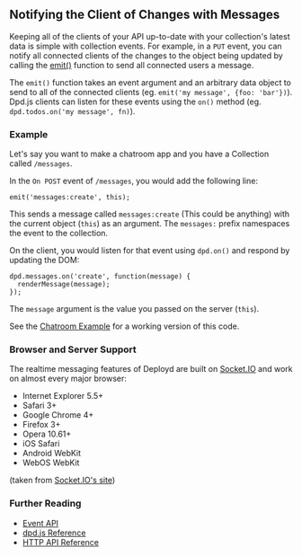 <!--{
  title: 'Notifying the Client of Changes with Messages',
  tags: ['guide', 'collection', 'sockets', 'emit']
}-->

## Notifying the Client of Changes with Messages

Keeping all of the clients of your API up-to-date with your collection's latest data is simple with collection events. For example, in a `PUT` event, you can notify all connected clients of the changes to the object being updated by calling the [emit()](/docs/collections/reference/event-api.md#s-emit) function to send all connected users a message.

The `emit()` function takes an event argument and an arbitrary data object to send to all of the connected clients  (eg. `emit('my message', {foo: 'bar'})`). Dpd.js clients can listen for these events using the `on()` method (eg. `dpd.todos.on('my message', fn)`).

### Example

Let's say you want to make a chatroom app and you have a Collection called `/messages`. 

In the `On POST` event of `/messages`, you would add the following line:

    emit('messages:create', this);

This sends a message called `messages:create` (This could be anything) with the current object (`this`) as an argument. The `messages:` prefix namespaces the event to the collection.

On the client, you would listen for that event using `dpd.on()` and respond by updating the DOM:

    dpd.messages.on('create', function(message) {
      renderMessage(message);
    });

The `message` argument is the value you passed on the server (`this`).

See the [Chatroom Example](/docs/collections/examples/chatroom.md) for a working version of this code.

### Browser and Server Support

The realtime messaging features of Deployd are built on [Socket.IO](http://socket.io/) and work on almost every major browser:

- Internet Explorer 5.5+
- Safari 3+
- Google Chrome 4+
- Firefox 3+
- Opera 10.61+
- iOS Safari
- Android WebKit
- WebOS WebKit

(taken from [Socket.IO's site](http://socket.io/#browser-support))

### Further Reading

- [Event API](/docs/collections/notifying-clients.md)
- [dpd.js Reference](/docs/collections/reference/dpd-js.md)
- [HTTP API Reference](/docs/collections/reference/http.md)

